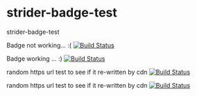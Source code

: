 strider-badge-test
==================

strider-badge-test

Badge not working... :(
[![Build Status](http://162.243.88.94:4000/5282117a847f83821f000018/clun0555/projecttemplate/badge)](http://162.243.88.94:4000/clun0555/projecttemplate/)


Badge working ... :)
[![Build Status](https://strider-demo.herokuapp.com/51e0b90c8e11b6f10a000008/Strider-CD/strider-travis/badge)](https://strider-demo.herokuapp.com/)

random https url test to see if it re-written by cdn
[![Build Status](https://162.243.88.94:4000/5282117a847f83821f000018/clun0555/projecttemplate/badge)](http://162.243.88.94:4000/clun0555/projecttemplate/)

random https url test to see if it re-written by cdn
[![Build Status](https://goo.gl/25rkUv)](http://162.243.88.94:4000/clun0555/projecttemplate/)

